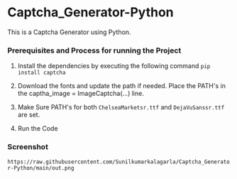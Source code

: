# Captcha_Generator-Python
This is a Captcha Generator using Python.

### Prerequisites and Process for running the Project
1. Install the dependencies by executing the following command 
   ```pip install captcha```

2. Download the fonts and update the path if needed.
    Place the PATH's in the captha_image = ImageCaptcha(...) line.

3. Make Sure PATH's for both ```ChelseaMarketsr.ttf``` and ```DejaVuSanssr.ttf``` are set.

4. Run the Code

### Screenshot

```https://raw.githubusercontent.com/Sunilkumarkalagarla/Captcha_Generator-Python/main/out.png```
  
